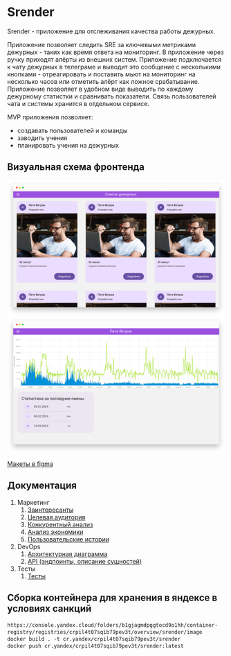 # Srender

Srender - приложение для отслеживания качества работы дежурных.

Приложение позволяет следить SRE за ключевыми метриками дежурных - таких как время ответа на мониторинг.
В приложение через ручку приходят алёрты из внешних систем. Приложение подключается к чату дежурных в телеграме 
и выводит это сообщение с несколькими кнопками - отреагировать и поставить мьют на мониторинг на несколько часов 
или отметить алёрт как ложное срабатывание.
Приложение позволяет в удобном виде выводить по каждому дежурному статистки и сравнивать показатели.
Связь пользователей чата и системы хранится в отдельном сервисе.

MVP приложения позволяет:
- создавать пользователей и команды
- заводить учения
- планировать учения на дежурных

## Визуальная схема фронтенда

![Список дежурных](docs/marketing/img/list.png)
![Конкретный дежурный](docs/marketing/img/concrete_duty.png)

[Макеты в figma](https://www.figma.com/file/wWYy6hft7bmY5XcfcCz1Ks/Untitled?type=design&node-id=103-68&mode=design)

## Документация

1. Маркетинг
    1. [Заинтересанты](./docs/marketing/stakeholders.md)
    2. [Целевая аудитория](./docs/marketing/target-audience.md)
    3. [Конкурентный анализ](./docs/marketing/concurrency.md)
    4. [Анализ экономики](./docs/marketing/economy.md)
    5. [Пользовательские истории](./docs/marketing/user-stories.md)
2. DevOps
    1. [Архитектурная диаграмма](docs/architecture/infrastruture.md)
    3. [API (эндпоинты, описание сущностей)](./docs/architecture/api.md)
4. Тесты
    1. [Тесты](./docs/tests/tests.md)

## Сборка контейнера для хранения в яндексе в условиях санкций
```
https://console.yandex.cloud/folders/b1gjagmdpggtocd9o1hh/container-registry/registries/crpil4t07sqib79pev3t/overview/srender/image
docker build . -t cr.yandex/crpil4t07sqib79pev3t/srender
docker push cr.yandex/crpil4t07sqib79pev3t/srender:latest
```